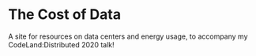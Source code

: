 # The Cost of Data

A site for resources on data centers and energy usage, to accompany my CodeLand:Distributed 2020 talk!